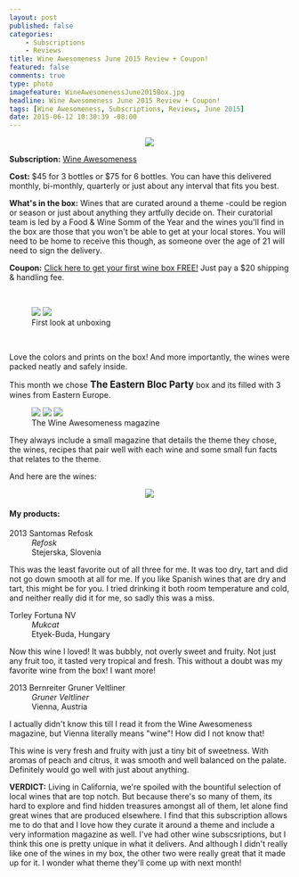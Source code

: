 ```yaml
---
layout: post
published: false
categories: 
    - Subscriptions
    - Reviews
title: Wine Awesomeness June 2015 Review + Coupon!
featured: false
comments: true
type: photo
imagefeature: WineAwesomenessJune2015Box.jpg
headline: Wine Awesomeness June 2015 Review + Coupon!
tags: [Wine Awesomeness, Subscriptions, Reviews, June 2015]
date: 2015-06-12 10:30:39 -08:00
---
```


<center><img src='/images/WineAwesomenessJune2015Box.jpg'></center>
<p><b>Subscription:</b> <a href="http://curebit.com/x/9FH49O" target="_blank">Wine Awesomeness</a></p>
<p><b>Cost:</b> $45 for 3 bottles or $75 for 6 bottles. You can have this delivered monthly, bi-monthly, quarterly or just about any interval that fits you best.</p>
<p><b>What's in the box:</b> Wines that are curated around a theme -could be region or season or just about anything they artfully decide on. Their curatorial team is led by a Food & Wine Somm of the Year and the wines you'll find in the box are those that you won't be able to get at your local stores. You will need to be home to receive this though, as someone over the age of 21 will need to sign the delivery.</p>
<p><b>Coupon:</b> <a href="http://curebit.com/x/9FH49O" target="_blank">Click here to get your first wine box FREE!</a> Just pay a $20 shipping & handling fee.</p>
<br>

<figure class="half">
      <img src='/images/WineAwesomenessJune2015OpenBox.jpg'>
      <img src='/images/WineAwesomenessJune2015OpenBox2.jpg'>
      <figcaption>First look at unboxing</figcaption>
</figure>
<br>

<p>Love the colors and prints on the box! And more importantly, the wines were packed neatly and safely inside.</p>

<p>This month we chose <big><b>The Eastern Bloc Party</b></big> box and its filled with 3 wines from Eastern Europe.</p>

<figure class="third">
      <img src='/images/WineAwesomenessJune2015Magazine.jpg'>
      <img src='/images/WineAwesomenessJune2015Magazine2.jpg'>
      <img src='/images/WineAwesomenessJune2015Magazine3.jpg'>
      <figcaption>The Wine Awesomeness magazine</figcaption>
</figure>

<p>They always include a small magazine that details the theme they chose, the wines, recipes that pair well with each wine and some small fun facts that relates to the theme.</p>

<DT>And here are the wines:</DT>

<p><center><img src='/images/WineAwesomenessJune2015Items.jpg'></center></p>
<H4>My products:</H4>
<DL>
<DT>2013 Santomas Refosk</DT>
<DD><i>Refosk</i></DD>
<DD>Stejerska, Slovenia</DD>
</DL>

<p>This was the least favorite out of all three for me. It was too dry, tart and did not go down smooth at all for me. If you like Spanish wines that are dry and tart, this might be for you. I tried drinking it both room temperature and cold, and neither really did it for me, so sadly this was a miss.</p>

<DL>
<DT>Torley Fortuna NV</DT>
<DD><i>Mukcat</i></DD>
<DD>Etyek-Buda, Hungary</DD>
</DL>

<p>Now this wine I loved! It was bubbly, not overly sweet and fruity. Not just any fruit too, it tasted very tropical and fresh. This without a doubt was my favorite wine from the box! I want more!</p>

<DL>
<DT>2013 Bernreiter Gruner Veltliner</DT>
<DD><i>Gruner Veltliner</i></DD>
<DD>Vienna, Austria<DD>
</DL>

<p>I actually didn't know this till I read it from the Wine Awesomeness magazine, but Vienna literally means "wine"! How did I not know that!</p>

<p>This wine is very fresh and fruity with just a tiny bit of sweetness. With aromas of peach and citrus, it was smooth and well balanced on the palate. Definitely would go well with just about anything.</p>

<p><i class="icon-exclamation-sign"></i><b> VERDICT:</b> Living in California, we're spoiled with the bountiful selection of local wines that are top notch. But because there's so many of them, its hard to explore and find hidden treasures amongst all of them, let alone find great wines that are produced elsewhere. I find that this subscription allows me to do that and I love how they curate it around a theme and include a very information magazine as well. I've had other wine subscsriptions, but I think this one is pretty unique in what it delivers. And although I didn't really like one of the wines in my box, the other two were really great that it made up for it. I wonder what theme they'll come up with next month!</p>
